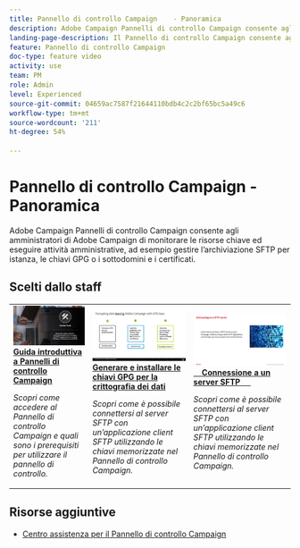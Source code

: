 ```yaml
---
title: Pannello di controllo Campaign    - Panoramica
description: Adobe Campaign Pannelli di controllo Campaign consente agli amministratori di Adobe Campaign di monitorare le risorse chiave ed eseguire attività amministrative, ad esempio gestire l’archiviazione SFTP per istanza, le chiavi GPG o i sottodomini e i certificati.
landing-page-description: Il Pannello di controllo Campaign consente agli amministratori di monitorare le risorse chiave ed eseguire attività di amministrazione, ad esempio gestire l’archiviazione SFTP, le chiavi GPG, i sottodomini e i certificati.
feature: Pannello di controllo Campaign
doc-type: feature video
activity: use
team: PM
role: Admin
level: Experienced
source-git-commit: 04659ac7587f21644110bdb4c2c2bf65bc5a49c6
workflow-type: tm+mt
source-wordcount: '211'
ht-degree: 54%

---
```


# Pannello di controllo Campaign - Panoramica

Adobe Campaign Pannelli di controllo Campaign consente agli amministratori di Adobe Campaign di monitorare le risorse chiave ed eseguire attività amministrative, ad esempio gestire l’archiviazione SFTP per istanza, le chiavi GPG o i sottodomini e i certificati.

## Scelti dallo staff

<table>
<tr>
<td>
    <a href="./get-started.md">
      <img alt="Connettersi a un server SFTP" src="./assets/kt-6385.jpg" />
    </a>
    <div>
      <a href="./get-started.md">
    <strong>Guida introduttiva a Pannelli di controllo Campaign</strong>
    </a>
    </div>
    <p>
    <em>Scopri come accedere al Pannello di controllo Campaign e quali sono i prerequisiti per utilizzare il pannello di controllo.  </em>
    <p>
  </td>
  <td>
    <a href="./instance-settings/gpg-key-management/generate-and-install-gpg-keys-for-data-encryption.md">
      <img alt="Connettersi a un server SFTP" src="./assets/36386.jpg" />
    </a>
    <div>
      <a href="./instance-settings/gpg-key-management/generate-and-install-gpg-keys-for-data-encryption.md">
    <strong>Generare e installare le chiavi GPG per la crittografia dei dati</strong>
    </a>
    </div>
    <p>
    <em>Scopri come è possibile connettersi al server SFTP con un’applicazione client SFTP utilizzando le chiavi memorizzate nel Pannello di controllo Campaign. </em>
    <p>
  </td>
  <td>
    <a href="./sftp-management/connect-to-sftp-server.md">
      <img alt="Connettersi a un server SFTP" src="./assets/27263.jpg" />
    </a>
    <div>
      <a href="./sftp-management/connect-to-sftp-server.md">
    <strong>Connessione a un server SFTP</strong>
    </a>
    </div>
    <p>
    <em>Scopri come è possibile connettersi al server SFTP con un’applicazione client SFTP utilizzando le chiavi memorizzate nel Pannello di controllo Campaign. </em>
    <p>
  </td>
</tr>
</table>

## Risorse aggiuntive

* [Centro assistenza per il Pannello di controllo Campaign](https://experienceleague.adobe.com/docs/control-panel/using/control-panel-home.html?lang=it)
